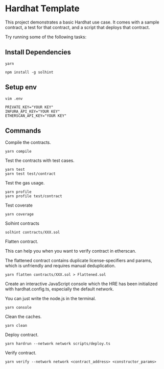 # Hardhat Template

This project demonstrates a basic Hardhat use case. It comes with a sample contract, a test for that contract, and a script that deploys that contract.

Try running some of the following tasks:

## Install Dependencies
```shell
yarn
```

```shell
npm install -g solhint
```

## Setup env
```shall
vim .env

PRIVATE_KEY="YOUR KEY"
INFURA_API_KEY="YOUR KEY"
ETHERSCAN_API_KEY="YOUR KEY"
```

## Commands
Compile the contracts.
```shell
yarn compile
```

Test the contracts with test cases.
```shell
yarn test
yarn test test/contract
```

Test the gas usage.
```shell
yarn profile
yarn profile test/contract
```

Test coverate
```shell
yarn coverage
```

Solhint contracts
```shell
solhint contracts/XXX.sol
```

Flatten contract. 

This can help you when you want to verify contract in etherscan.

The flattened contract contains duplicate license-specifiers and params, which is unfriendly and requires manual deduplication. 
```shell
yarn flatten contracts/XXX.sol > Flattened.sol
```

Create an interactive JavaScript console which the HRE has been initialized with hardhat.config.ts, especially the default network.

You can just write the node.js in the terminal.
```shell
yarn console
```

Clean the caches.
```shell
yarn clean
```

Deploy contract.
```shell
yarn hardrun --network network scripts/deploy.ts
```

Verify contract.
```shell
yarn verify --network network <contract_address> <constructor_params> 
```
